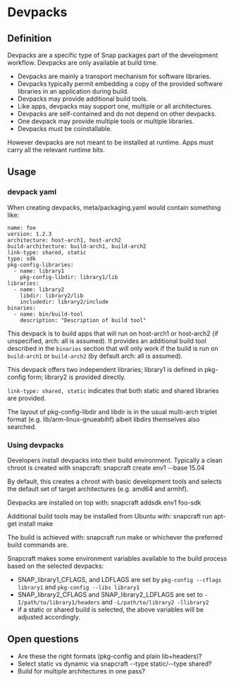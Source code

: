 # Devpacks
## Definition
Devpacks are a specific type of Snap packages part of the development
workflow. Devpacks are only available at build time.

* Devpacks are mainly a transport mechanism for software libraries.
* Devpacks typically permit embedding a copy of the provided software
  libraries in an application during build.
* Devpacks may provide additional build tools.
* Like apps, devpacks may support one, multiple or all architectures.
* Devpacks are self-contained and do not depend on other devpacks.
* One devpack may provide multiple tools or multiple libraries.
* Devpacks must be coinstallable.

However devpacks are not meant to be installed at runtime. Apps must
carry all the relevant runtime bits.

## Usage
### devpack yaml

When creating devpacks, meta/packaging.yaml would contain something like:

    name: foo
    version: 1.2.3
    architecture: host-arch1, host-arch2
    build-architecture: build-arch1, build-arch2
    link-type: shared, static
    type: sdk
    pkg-config-libraries:
      - name: library1
        pkg-config-libdir: library1/lib
    libraries:
      - name: library2
        libdir: library2/lib
        includedir: library2/include
    binaries:
      - name: bin/build-tool
        description: "Description of build tool"

This devpack is to build apps that will run on host-arch1 or host-arch2 (if
unspecified, arch: all is assumed). It provides an additional build tool
described in the `binaries` section that will only work if the build is run
on `build-arch1` or `build-arch2` (by default arch: all is assumed).

This devpack offers two independent libraries; library1 is defined in
pkg-config form; library2 is provided directly.

`link-type: shared, static` indicates that both static and shared libraries
are provided.

The layout of pkg-config-libdir and libdir is in the usual multi-arch triplet
format (e.g. lib/arm-linux-gnueabihf) albeit libdirs themselves also searched.

### Using devpacks

Developers install devpacks into their build environment. Typically a clean
chroot is created with snapcraft:
    snapcraft create env1 --base 15.04

By default, this creates a chroot with basic development tools and selects
the default set of target architectures (e.g. amd64 and armhf).

Devpacks are installed on top with:
    snapcraft addsdk env1 foo-sdk

Additional build tools may be installed from Ubuntu with:
    snapcraft run apt-get install make

The build is achieved with:
    snapcraft run make
or whichever the preferred build commands are.

Snapcraft makes some environment variables available to the build process
based on the selected devpacks:

* SNAP_library1_CFLAGS, and LDFLAGS are set by `pkg-config --cflags library1`
  and `pkg-config --libs library1`
* SNAP_library2_CFLAGS and SNAP_library2_LDFLAGS are set to
  `-I/path/to/library1/headers` and `-L/path/to/library2 -llibrary2`
* if a static or shared build is selected, the above variables will be
  adjusted accordingly.

## Open questions

* Are these the right formats (pkg-config and plain lib+headers)?
* Select static vs dynamic via snapcraft --type static/--type shared?
* Build for multiple architectures in one pass?

